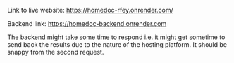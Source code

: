 Link to live website: https://homedoc-rfey.onrender.com/

Backend link: https://homedoc-backend.onrender.com

The backend might take some time to respond i.e. it might get sometime to send back the results due to the nature of the hosting platform. It should be snappy from the second request.
